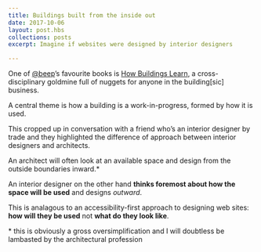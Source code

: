 ```yaml
---
title: Buildings built from the inside out
date: 2017-10-06
layout: post.hbs
collections: posts
excerpt: Imagine if websites were designed by interior designers

---
```


One of [@beep](https://twitter.com/beep)’s favourite books is [How Buildings Learn](https://en.m.wikipedia.org/wiki/How_Buildings_Learn), a cross-disciplinary goldmine full of nuggets for anyone in the building[sic] business.

A central theme is how a building is a work-in-progress, formed by how it is used.

This cropped up in conversation with a friend who’s an interior designer by trade and they highlighted the difference of approach between interior designers and architects. 

An architect will often look at an available space and design from the outside boundaries inward.*

An interior designer on the other hand **thinks foremost about how the space will be used** and designs _outward_. 

This is analagous to an accessibility-first approach to designing web sites: **how will they be used** not **what do they look like**.

\* this is obviously a gross oversimplification and I will doubtless be lambasted by the architectural profession